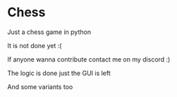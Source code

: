 # Chess
Just a chess game in python

It is not done yet :(

If anyone wanna contribute contact me on my discord :)

The logic is done just the GUI is left

And some variants too
